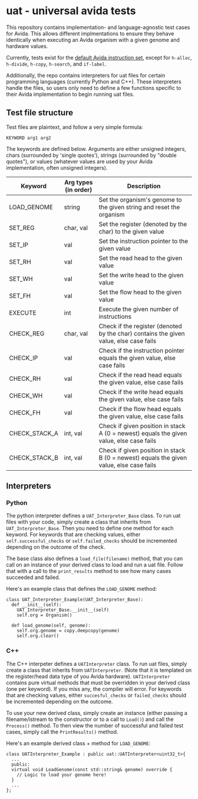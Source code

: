 # uat - universal avida tests

This repository contains implementation- and language-agnostic test cases for Avida. This allows different implmentations to ensure they behave identically when executing an Avida organism with a given genome and hardware values. 

Currently, tests exist for the [default Avida instruction set](https://github.com/devosoft/avida/wiki/Instruction-Set), except for `h-alloc`, `h-divide`, `h-copy`, `h-search`, and `if-label`. 

Additionally, the repo contains interpreters for uat files for certain programming languages (currently Python and C++). These interpreters handle the files, so users only need to define a few functions specific to their Avida implementation to begin running uat files. 

## Test file structure
Test files are plaintext, and follow a very simple formula: 

```KEYWORD arg1 arg2```

The keywords are defined below. Arguments are either unsigned integers, chars (surrounded by 'single quotes'), strings (surrounded by "double quotes"), or values (whatever values are used by your Avida implementation, often unsigned integers).


| Keyword  | Arg types (in order) | Description |
| ------------- | ------------- | ------------- |
| LOAD_GENOME  | string  | Set the organism's genome to the given string and reset the organism |
| SET_REG  | char, val | Set the register (denoted by the char) to the given value |
| SET_IP | val | Set the instruction pointer to the given value |
| SET_RH | val | Set the read head to the given value |
| SET_WH | val | Set the write head to the given value |
| SET_FH | val | Set the flow head to the given value |
| EXECUTE | int | Execute the given number of instructions |
| CHECK_REG | char, val | Check if the register (denoted by the char) contains the given value, else case fails |
| CHECK_IP | val | Check if the instruction pointer equals the given value, else case fails |
| CHECK_RH | val | Check if the read head equals the given value, else case fails |
| CHECK_WH | val | Check if the write head equals the given value, else case fails |
| CHECK_FH | val | Check if the flow head equals the given value, else case fails |
| CHECK_STACK_A | int, val | Check if given position in stack A (0 = newest) equals the given value, else case fails |
| CHECK_STACK_B | int, val | Check if given position in stack B (0 = newest) equals the given value, else case fails |

## Interpreters

### Python
The python interpreter defines a `UAT_Interpreter_Base` class. 
To run uat files with your code, simply create a class that inherits from `UAT_Interpreter_Base`. 
Then you need to define one method for each keyword.
For keywords that are checking values, either `self.successful_checks` or `self.failed_checks` should be incremented depending on the outcome of the check.

The base class also defines a `load_file(filename)` method, that you can call on an instance of your derived class to load and run a uat file. Follow that with a call to the `print_results` method to see how many cases succeeded and failed.


Here's an example class that defines the `LOAD_GENOME` method:
``` 
class UAT_Interpreter_Example(UAT_Interpreter_Base):
  def __init__(self):
    UAT_Interpreter_Base.__init__(self)
    self.org = Organism()

  def load_genome(self, genome):
    self.org.genome = copy.deepcopy(genome)
    self.org.clear()
```

### C++
The C++ interpeter defines a `UATInterpreter` class. 
To run uat files, simply create a class that inherits from `UATInterpreter`. (Note that it is templated on the register/head data type of you Avida hardware). 
`UATInterpreter` contains pure virtual methods that must be overridden in your derived class (one per keyword). If you miss any, the compiler will error. 
For keywords that are checking values, either `succesful_checks` or `failed_checks` should be incremented depending on the outcome.

To use your new derived class, simply create an instance (either passing a filename/istream to the constructor or to a call to `Load()`) and call the `Process()` method. 
To then view the number of successful and failed test cases, simply call the `PrintResults()` method.



Here's an example derived class + method for `LOAD_GENOME`:
```
class UATInterpreter_Example : public uat::UATInterpreter<uint32_t>{
  ...
  public: 
  virtual void LoadGenome(const std::string& genome) override {
    // Logic to load your genome here!
  }
  ...
};
```
